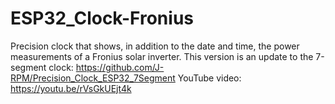 # ESP32_Clock-Fronius
Precision clock that shows, in addition to the date and time, the power measurements of a Fronius solar inverter.
This version is an update to the 7-segment clock: https://github.com/J-RPM/Precision_Clock_ESP32_7Segment
YouTube video: https://youtu.be/rVsGkUEjt4k
